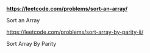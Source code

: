 **https://leetcode.com/problems/sort-an-array/**

Sort an Array

https://leetcode.com/problems/sort-array-by-parity-ii/

Sort Array By Parity
